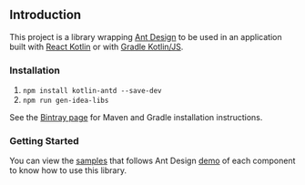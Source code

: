 ## Introduction
This project is a library wrapping [Ant Design](https://ant.design/docs/react/introduce) to be used in an application 
built with [React Kotlin](https://github.com/JetBrains/create-react-kotlin-app) or with 
[Gradle Kotlin/JS](https://kotlinlang.org/docs/reference/js-project-setup.html).

### Installation

1. `npm install kotlin-antd --save-dev`
2. `npm run gen-idea-libs`

See the [Bintray page](https://bintray.com/samgarasx/kotlin-js-wrappers/kotlin-antd) for Maven and Gradle 
installation instructions.

### Getting Started
You can view the [samples](https://github.com/samgarasx/kotlin-js-wrappers/tree/master/kotlin-antd/samples) that follows 
Ant Design [demo](https://github.com/ant-design/ant-design/tree/master/components) of each component to know 
how to use this library.
